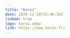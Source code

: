 ```yaml
---
title: "Karos"
date: 2020-12-28T15:46:34Z
linked: true
logo: karos.webp
link: https://www.karos.fr/
---
```

